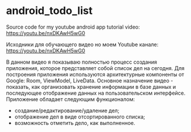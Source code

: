 # android_todo_list
Source code for my youtube android app tutorial video: https://youtu.be/nxDKAwH5wG0

Исходники для обучающего видео но моем Youtube канале: https://youtu.be/nxDKAwH5wG0

В данном видео я показываю полностью процесс создания приложения, которое представляет собой список дел на сегодня. 
Для построения приложения используются архитектурные компоненты от Google: Room, ViewModel, LiveData. 
Основное назначение видео - показать, как организовать хранение информации в базе данных и последующее отображение данных на пользовательском интерфейсе.
Приложение обладает следующим функционалом:
- создание/редактирование/удаление дел;
- отображение дел в виде отсортированного списка;
- возможность отметить дело, как выполненное. 
